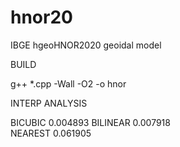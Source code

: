 # hnor20
IBGE hgeoHNOR2020 geoidal model



BUILD

g++ *.cpp -Wall -O2 -o hnor



INTERP ANALYSIS

BICUBIC     0.004893 
BILINEAR    0.007918	        
NEAREST     0.061905	
           		      
